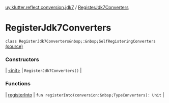 [uy.klutter.reflect.conversion.jdk7](../index.md) / [RegisterJdk7Converters](.)


# RegisterJdk7Converters

`class RegisterJdk7Converters&nbsp;:&nbsp;SelfRegisteringConverters` [(source)](https://github.com/kohesive/klutter/blob/master/reflect-core-jdk7/src/main/kotlin/uy/klutter/reflect/conversion/jdk7/Jdk7Converters.kt#L10)



### Constructors


| [&lt;init&gt;](-init-.md) | `RegisterJdk7Converters()` |


### Functions


| [registerInto](register-into.md) | `fun registerInto(conversion:&nbsp;TypeConverters): Unit` |

